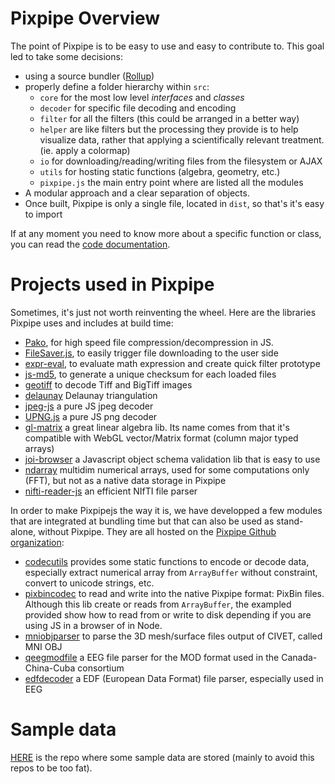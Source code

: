 # Pixpipe Overview
The point of Pixpipe is to be easy to use and easy to contribute to. This goal led to take some decisions:  
- using a source bundler ([Rollup](http://rollupjs.org/))
- properly define a folder hierarchy within `src`:
  - `core` for the most low level *interfaces* and *classes*
  - `decoder` for specific file decoding and encoding
  - `filter` for all the filters (this could be arranged in a better way)
  - `helper` are like filters but the processing they provide is to help visualize data, rather that applying a scientifically relevant treatment. (ie. apply a colormap)
  - `io` for downloading/reading/writing files from the filesystem or AJAX
  - `utils` for hosting static functions (algebra, geometry, etc.)
  - `pixpipe.js` the main entry point where are listed all the modules
- A modular approach and a clear separation of objects.
- Once built, Pixpipe is only a single file, located in `dist`, so that's it's easy to import

If at any moment you need to know more about a specific function or class, you can read the [code documentation](pixpipe.github.io/pixpipejs/doc/).

# Projects used in Pixpipe
Sometimes, it's just not worth reinventing the wheel. Here are the libraries Pixpipe uses and includes at build time:
- [Pako](https://github.com/nodeca/pako), for high speed file compression/decompression in JS.
- [FileSaver.js](https://github.com/eligrey/FileSaver.js), to easily trigger file downloading to the user side
- [expr-eval](https://github.com/silentmatt/expr-eval), to evaluate math expression and create quick filter prototype
- [js-md5](https://github.com/emn178/js-md5), to generate a unique checksum for each loaded files
- [geotiff](https://github.com/constantinius/geotiff.js) to decode Tiff and BigTiff images
- [delaunay](https://github.com/ironwallaby/delaunay) Delaunay triangulation
- [jpeg-js](https://github.com/eugeneware/jpeg-js) a pure JS jpeg decoder
- [UPNG.js](https://github.com/photopea/UPNG.js) a pure JS png decoder
- [gl-matrix](http://glmatrix.net/) a great linear algebra lib. Its name comes from that it's compatible with WebGL vector/Matrix format (column major typed arrays)
- [joi-browser](https://github.com/jeffbski/joi-browser) a Javascript object schema validation lib that is easy to use
- [ndarray](https://github.com/scijs/ndarray) multidim numerical arrays, used for some computations only (FFT), but not as a native data storage in Pixpipe
- [nifti-reader-js](https://github.com/rii-mango/NIFTI-Reader-JS) an efficient NIfTI file parser

In order to make Pixpipejs the way it is, we have developped a few modules that are integrated at bundling time but that can also be used as stand-alone, without Pixpipe. They are all hosted on the [Pixpipe Github organization](https://github.com/Pixpipe):
- [codecutils](https://github.com/Pixpipe/codecutils) provides some static functions to encode or decode data, especially extract numerical array from `ArrayBuffer` without constraint, convert to unicode strings, etc.
- [pixbincodec](https://github.com/Pixpipe/pixbincodec) to read and write into the native Pixpipe format: PixBin files. Although this lib create or reads from `ArrayBuffer`, the exampled provided show how to read from or write to disk depending if you are using JS in a browser of in Node.
- [mniobjparser](https://github.com/Pixpipe/mniobjparser) to parse the 3D mesh/surface files output of CIVET, called MNI OBJ
- [qeegmodfile](https://github.com/jonathanlurie/qeegmodfile) a EEG file parser for the MOD format used in the Canada-China-Cuba consortium
- [edfdecoder](https://github.com/Pixpipe/edfdecoder) a EDF (European Data Format) file parser, especially used in EEG


# Sample data
[HERE](https://github.com/Pixpipe/pixpipeData) is the repo where some sample data are stored (mainly to avoid this repos to be too fat).
